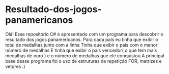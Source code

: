 # Resultado-dos-jogos-panamericanos
Olá! Esse repositório C# é apresentado com um programa para descobrir o resultado dos jogos panamericanos.
Para cada país eu tinha que exibir o total de medalhas junto com a linha
Tinha que exibir o país com o menor número de medalhas
E tinha que exibir o país vencedor( o que tem mais medalhas de ouro ) e o número de medalhas que ele conquistou
A principal base desse programa foi o uso de estruturas de repetição FOR, matrizes e vetores :)
